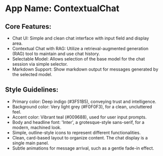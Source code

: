 # **App Name**: ContextualChat

## Core Features:

- Chat UI: Simple and clean chat interface with input field and display area.
- Contextual Chat with RAG: Utilize a retrieval-augmented generation (RAG) tool to maintain and use chat history.
- Selectable Model: Allows selection of the base model for the chat session via simple selector.
- Markdown Support: Show markdown output for messages generated by the selected model.

## Style Guidelines:

- Primary color: Deep indigo (#3F51B5), conveying trust and intelligence.
- Background color: Very light grey (#F0F0F3), for a clean, uncluttered feel.
- Accent color: Vibrant teal (#009688), used for user input prompts.
- Body and headline font: 'Inter', a grotesque-style sans-serif, for a modern, machined look.
- Simple, outline-style icons to represent different functionalities.
- Clean, card-based layout to organize content. The chat display is a single main panel.
- Subtle animations for message arrival, such as a gentle fade-in effect.